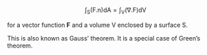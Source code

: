 $$\int_{\mathrm{S}} ( \mathrm{F.n} ) \mathrm{dA} = \int_{\mathrm{V}}
 ( \nabla . \mathrm{F} ) \mathrm{dV}$$

for a vector function **F** and a volume V enclosed by a surface S.

This is also known as Gauss’ theorem. It is a special case of Green’s
theorem.
